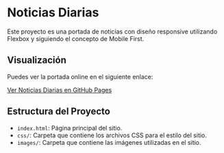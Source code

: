 # Noticias Diarias

Este proyecto es una portada de noticias con diseño responsive utilizando Flexbox y siguiendo el concepto de Mobile First.

## Visualización

Puedes ver la portada online en el siguiente enlace:

[Ver Noticias Diarias en GitHub Pages](https://davidrprt.github.io/portal_noticias/)

## Estructura del Proyecto

- `index.html`: Página principal del sitio.
- `css/`: Carpeta que contiene los archivos CSS para el estilo del sitio.
- `images/`: Carpeta que contiene las imágenes utilizadas en el sitio.

